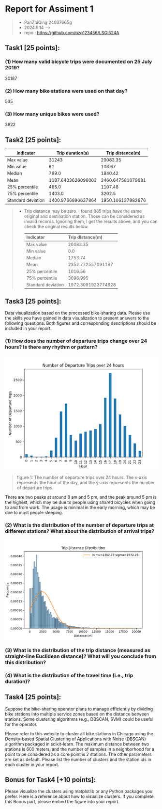 # Report for Assiment 1 
> - PanZhiQing 24037665g 
> - 2024.9.14 --> 
> - repo : https://github.com/pzq123456/LSGI524A
## Task1 [25 points]:  
### (1) How many valid bicycle trips were documented on 25 July 2019? 
20187
### (2) How many bike stations were used on that day? 
535
### (3) How many unique bikes were used? 
3822

## Task2 [25 points]: 

| Indicator          |  Trip duration(s)  | Trip distance(m)  |
|  ---               |      ---           |      ---          | 
| Max value          | 31243              | 20083.35          |
| Min value          | 61                 | 103.67            |
| Median             | 799.0              | 1840.42           |
| Mean               | 1187.6403626096003 | 2460.647581079681 |
| 25% percentile     | 465.0              | 1107.48           |
| 75% percentile     | 1403.0             | 3202.5            |
| Standard deviation | 1400.9766896637864 | 1950.106137982676 |

> - Trip distance may be zero. I found 885 trips have the same original and destination station. Those can be considered as invalid records. Ignoring them, I get the results above, and you can check the original results below.
> 
>   | Indicator          |  Trip distance(m)  |
>   |  ---               |       ---          | 
>   | Max value          | 20083.35           |
>   | Min value          | 0.0                |
>   | Median             | 1753.74            |
>   | Mean               | 2352.772557091197  |
>   | 25% percentile     | 1016.56            |
>   | 75% percentile     | 3096.995           |
>   | Standard deviation | 1972.3091923774828 |

## Task3 [25 points]:  
Data visualization based on the processed bike-sharing data. Please use the skills you have gained in data  visualization  to  present  answers  to  the  following  questions.  Both  figures  and  corresponding descriptions should be included in your report. 

### (1) How does the number of departure trips change over 24 hours? Is there any rhythm or pattern?  

![](./imgs/t3q1.png)
> figure 1: The number of departure trips over 24 hours. The x-axis represents the hour of the day, and the y-axis represents the number of departure trips. 

There are two peaks at around 8 am and 5 pm, and the peak around 5 pm is the highest, which may be due to people using shared bicycles when going to and from work. The usage is minimal in the early morning, which may be due to most people sleeping.

### (2) What is the distribution of the number of departure trips at different stations? What about the distribution of arrival trips?  
![](./imgs/t3q2.png)

### (3) What is the distribution of the trip distance (measured as straight-line Euclidean distance)? What will you conclude from this distribution? 

### (4) What is the distribution of the travel time (i.e., trip duration)?

## Task4 [25 points]:  
Suppose the bike-sharing operator plans to manage efficiently by dividing bike stations into multiple service zones based on the distance between stations. Some clustering algorithms (e.g., DBSCAN, SVM) could be useful for the operator.  

Please  refer  to  this  website  to  cluster  all  bike  stations  in  Chicago  using  the  Density-based  Spatial Clustering of Applications with Noise (DBSCAN) algorithm packaged in scikit-learn. The maximum distance between two stations is 600 meters, and the number of samples in a neighborhood for a point to be considered as a core point is 2 stations. The other parameters are set as default. Please list the number of clusters and the station ids in each cluster in your report.  
 
 
## Bonus for Task4 [+10 points]:  
Please visualize the clusters using matplotlib or any Python packages you prefer. Here is a reference about how to visualize clusters. If you complete this Bonus part, please embed the figure into your report.  